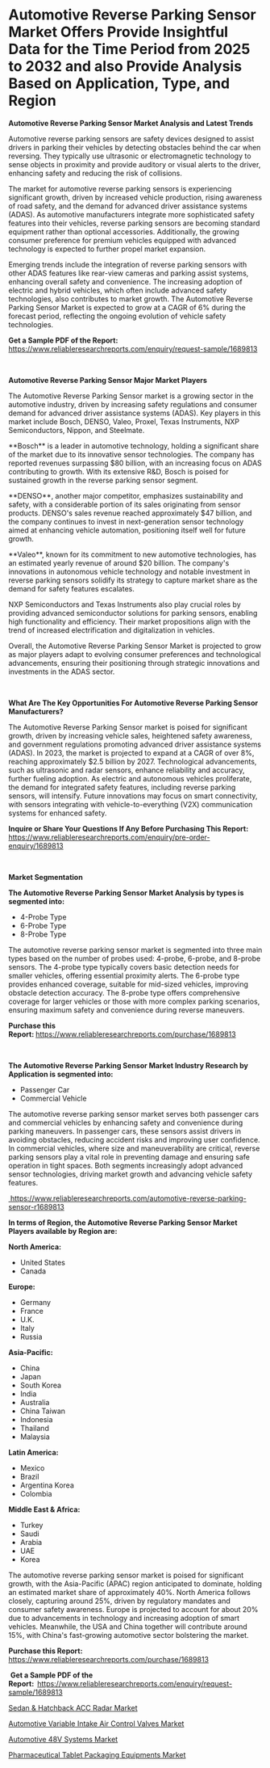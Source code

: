 <p><h1>Automotive Reverse Parking Sensor Market Offers Provide Insightful Data for the Time Period from 2025 to 2032 and also Provide Analysis Based on Application, Type, and Region</h1></p><p><strong>Automotive Reverse Parking Sensor Market Analysis and Latest Trends</strong></p>
<p><p>Automotive reverse parking sensors are safety devices designed to assist drivers in parking their vehicles by detecting obstacles behind the car when reversing. They typically use ultrasonic or electromagnetic technology to sense objects in proximity and provide auditory or visual alerts to the driver, enhancing safety and reducing the risk of collisions.</p><p>The market for automotive reverse parking sensors is experiencing significant growth, driven by increased vehicle production, rising awareness of road safety, and the demand for advanced driver assistance systems (ADAS). As automotive manufacturers integrate more sophisticated safety features into their vehicles, reverse parking sensors are becoming standard equipment rather than optional accessories. Additionally, the growing consumer preference for premium vehicles equipped with advanced technology is expected to further propel market expansion.</p><p>Emerging trends include the integration of reverse parking sensors with other ADAS features like rear-view cameras and parking assist systems, enhancing overall safety and convenience. The increasing adoption of electric and hybrid vehicles, which often include advanced safety technologies, also contributes to market growth. The Automotive Reverse Parking Sensor Market is expected to grow at a CAGR of 6% during the forecast period, reflecting the ongoing evolution of vehicle safety technologies.</p></p>
<p><strong>Get a Sample PDF of the Report:&nbsp;</strong> <a href="https://www.reliableresearchreports.com/enquiry/request-sample/1689813?utm_campaign=102&utm_medium=2&utm_source=Github&utm_content=ia&utm_term=07012025&utm_id=automotive-reverse-parking-sensor">https://www.reliableresearchreports.com/enquiry/request-sample/1689813</a></p>
<p>&nbsp;</p>
<p><strong>Automotive Reverse Parking Sensor Major Market Players</strong></p>
<p><p>The Automotive Reverse Parking Sensor market is a growing sector in the automotive industry, driven by increasing safety regulations and consumer demand for advanced driver assistance systems (ADAS). Key players in this market include Bosch, DENSO, Valeo, Proxel, Texas Instruments, NXP Semiconductors, Nippon, and Steelmate.</p><p>**Bosch** is a leader in automotive technology, holding a significant share of the market due to its innovative sensor technologies. The company has reported revenues surpassing $80 billion, with an increasing focus on ADAS contributing to growth. With its extensive R&D, Bosch is poised for sustained growth in the reverse parking sensor segment.</p><p>**DENSO**, another major competitor, emphasizes sustainability and safety, with a considerable portion of its sales originating from sensor products. DENSO's sales revenue reached approximately $47 billion, and the company continues to invest in next-generation sensor technology aimed at enhancing vehicle automation, positioning itself well for future growth.</p><p>**Valeo**, known for its commitment to new automotive technologies, has an estimated yearly revenue of around $20 billion. The company's innovations in autonomous vehicle technology and notable investment in reverse parking sensors solidify its strategy to capture market share as the demand for safety features escalates.</p><p>NXP Semiconductors and Texas Instruments also play crucial roles by providing advanced semiconductor solutions for parking sensors, enabling high functionality and efficiency. Their market propositions align with the trend of increased electrification and digitalization in vehicles.</p><p>Overall, the Automotive Reverse Parking Sensor Market is projected to grow as major players adapt to evolving consumer preferences and technological advancements, ensuring their positioning through strategic innovations and investments in the ADAS sector.</p></p>
<p>&nbsp;</p>
<p><strong>What Are The Key Opportunities For Automotive Reverse Parking Sensor Manufacturers?</strong></p>
<p><p>The Automotive Reverse Parking Sensor market is poised for significant growth, driven by increasing vehicle sales, heightened safety awareness, and government regulations promoting advanced driver assistance systems (ADAS). In 2023, the market is projected to expand at a CAGR of over 8%, reaching approximately $2.5 billion by 2027. Technological advancements, such as ultrasonic and radar sensors, enhance reliability and accuracy, further fueling adoption. As electric and autonomous vehicles proliferate, the demand for integrated safety features, including reverse parking sensors, will intensify. Future innovations may focus on smart connectivity, with sensors integrating with vehicle-to-everything (V2X) communication systems for enhanced safety.</p></p>
<p><strong>Inquire or Share Your Questions If Any Before Purchasing This Report:</strong> <a href="https://www.reliableresearchreports.com/enquiry/pre-order-enquiry/1689813?utm_campaign=102&utm_medium=2&utm_source=Github&utm_content=ia&utm_term=07012025&utm_id=automotive-reverse-parking-sensor">https://www.reliableresearchreports.com/enquiry/pre-order-enquiry/1689813</a></p>
<p>&nbsp;</p>
<p><strong>Market Segmentation</strong></p>
<p><strong>The Automotive Reverse Parking Sensor Market Analysis by types is segmented into:</strong></p>
<p><ul><li>4-Probe Type</li><li>6-Probe Type</li><li>8-Probe Type</li></ul></p>
<p><p>The automotive reverse parking sensor market is segmented into three main types based on the number of probes used: 4-probe, 6-probe, and 8-probe sensors. The 4-probe type typically covers basic detection needs for smaller vehicles, offering essential proximity alerts. The 6-probe type provides enhanced coverage, suitable for mid-sized vehicles, improving obstacle detection accuracy. The 8-probe type offers comprehensive coverage for larger vehicles or those with more complex parking scenarios, ensuring maximum safety and convenience during reverse maneuvers.</p></p>
<p><strong>Purchase this Report:&nbsp;</strong><a href="https://www.reliableresearchreports.com/purchase/1689813?utm_campaign=102&utm_medium=2&utm_source=Github&utm_content=ia&utm_term=07012025&utm_id=automotive-reverse-parking-sensor">https://www.reliableresearchreports.com/purchase/1689813</a></p>
<p>&nbsp;</p>
<p><strong>The Automotive Reverse Parking Sensor Market Industry Research by Application is segmented into:</strong></p>
<p><ul><li>Passenger Car</li><li>Commercial Vehicle</li></ul></p>
<p><p>The automotive reverse parking sensor market serves both passenger cars and commercial vehicles by enhancing safety and convenience during parking maneuvers. In passenger cars, these sensors assist drivers in avoiding obstacles, reducing accident risks and improving user confidence. In commercial vehicles, where size and maneuverability are critical, reverse parking sensors play a vital role in preventing damage and ensuring safe operation in tight spaces. Both segments increasingly adopt advanced sensor technologies, driving market growth and advancing vehicle safety features.</p></p>
<p><a href="https://www.reliableresearchreports.com/automotive-reverse-parking-sensor-r1689813?utm_campaign=102&utm_medium=2&utm_source=Github&utm_content=ia&utm_term=07012025&utm_id=automotive-reverse-parking-sensor">&nbsp;https://www.reliableresearchreports.com/automotive-reverse-parking-sensor-r1689813</a></p>
<p><strong>In terms of Region, the Automotive Reverse Parking Sensor Market Players available by Region are:</strong></p>
<p>
    <p> <strong> North America: </strong>
        <ul>
            <li>United States</li>
            <li>Canada</li>
        </ul>
        </p> 
    <p> <strong> Europe: </strong>
        <ul>
            <li>Germany</li>
            <li>France</li>
            <li>U.K.</li>
            <li>Italy</li>
            <li>Russia</li>
        </ul>
        </p> 
    <p> <strong> Asia-Pacific: </strong>
        <ul>
            <li>China</li>
            <li>Japan</li>
            <li>South Korea</li>
            <li>India</li>
            <li>Australia</li>
            <li>China Taiwan</li>
            <li>Indonesia</li>
            <li>Thailand</li>
            <li>Malaysia</li>
        </ul>
        </p> 
    <p> <strong> Latin America: </strong>
        <ul>
            <li>Mexico</li>
            <li>Brazil</li>
            <li>Argentina Korea</li>
            <li>Colombia</li>
        </ul>
        </p> 
    <p> <strong> Middle East & Africa: </strong>
        <ul>
            <li>Turkey</li>
            <li>Saudi</li>
            <li>Arabia</li>
            <li>UAE</li>
            <li>Korea</li>
        </ul>
    </p>
    </p>
<p><p>The automotive reverse parking sensor market is poised for significant growth, with the Asia-Pacific (APAC) region anticipated to dominate, holding an estimated market share of approximately 40%. North America follows closely, capturing around 25%, driven by regulatory mandates and consumer safety awareness. Europe is projected to account for about 20% due to advancements in technology and increasing adoption of smart vehicles. Meanwhile, the USA and China together will contribute around 15%, with China's fast-growing automotive sector bolstering the market.</p></p>
<p><strong>Purchase this Report: </strong><a href="https://www.reliableresearchreports.com/purchase/1689813?utm_campaign=102&utm_medium=2&utm_source=Github&utm_content=ia&utm_term=07012025&utm_id=automotive-reverse-parking-sensor">https://www.reliableresearchreports.com/purchase/1689813</a></p>
<p>&nbsp;<strong>Get a Sample PDF of the Report:&nbsp;&nbsp;</strong><a href="https://www.reliableresearchreports.com/enquiry/request-sample/1689813?utm_campaign=102&utm_medium=2&utm_source=Github&utm_content=ia&utm_term=07012025&utm_id=automotive-reverse-parking-sensor">https://www.reliableresearchreports.com/enquiry/request-sample/1689813</a></p>
<p><strong></strong></p>
<p><p><a href="https://github.com/pearlinewhite4692/Market-Research-Report-List-1/blob/main/sedan-hatchback-acc-radar-market.md?utm_campaign=102&utm_medium=2&utm_source=Github&utm_content=ia&utm_term=07012025&utm_id=automotive-reverse-parking-sensor">Sedan & Hatchback ACC Radar Market</a></p><p><a href="https://github.com/FlorianWolf90/Market-Research-Report-List-1/blob/main/automotive-variable-intake-air-control-valves-market.md?utm_campaign=102&utm_medium=2&utm_source=Github&utm_content=ia&utm_term=07012025&utm_id=automotive-reverse-parking-sensor">Automotive Variable Intake Air Control Valves Market</a></p><p><a href="https://github.com/NargisHussain75/Market-Research-Report-List-1/blob/main/automotive-48v-systems-market.md?utm_campaign=102&utm_medium=2&utm_source=Github&utm_content=ia&utm_term=07012025&utm_id=automotive-reverse-parking-sensor">Automotive 48V Systems Market</a></p><p><a href="https://github.com/hillsmyung726/Market-Research-Report-List-1/blob/main/pharmaceutical-tablet-packaging-equipments-market.md?utm_campaign=102&utm_medium=2&utm_source=Github&utm_content=ia&utm_term=07012025&utm_id=automotive-reverse-parking-sensor">Pharmaceutical Tablet Packaging Equipments Market</a></p></p>